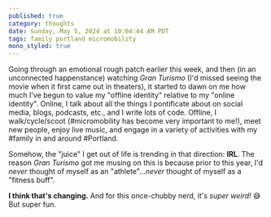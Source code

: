 ```yaml
---
published: true
category: thoughts
date: Sunday, May 5, 2024 at 10:04:44 AM PDT
tags: family portland micromobility
mono_styled: true
---
```


Going through an emotional rough patch earlier this week, and then (in an unconnected happenstance) watching _Gran Turismo_ (I'd missed seeing the movie when it first came out in theaters), it started to dawn on me how much I've begun to value my "offline identity" relative to my "online identity". Online, I talk about all the things I pontificate about on social media, blogs, podcasts, etc., and I write lots of code. Offline, I walk/cycle/scoot (#micromobility has become very important to me!), meet new people, enjoy live music, and engage in a variety of activities with my #family in and around #Portland.

Somehow, the "juice" I get out of life is trending in that direction: **IRL**. The reason _Gran Turismo_ got me musing on this is because prior to this year, I'd _never_ thought of myself as an "athlete"…_never_ thought of myself as a "fitness buff".

**I think that's changing.** And for this once-chubby nerd, it's _super weird!_ 😅 But super fun.
